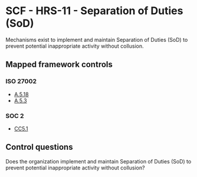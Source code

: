 # SCF - HRS-11 - Separation of Duties (SoD)
Mechanisms exist to implement and maintain Separation of Duties (SoD) to prevent potential inappropriate activity without collusion.
## Mapped framework controls
### ISO 27002
- [A.5.18](../iso27002/a-5.md#a518)
- [A.5.3](../iso27002/a-5.md#a53)
  
### SOC 2
- [CC5.1](../soc2/cc51.md)
  
## Control questions
Does the organization implement and maintain Separation of Duties (SoD) to prevent potential inappropriate activity without collusion?
  